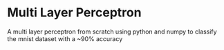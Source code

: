 # Multi Layer Perceptron

A multi layer perceptron from scratch using python and numpy to classify the mnist dataset with a ~90% accuracy
